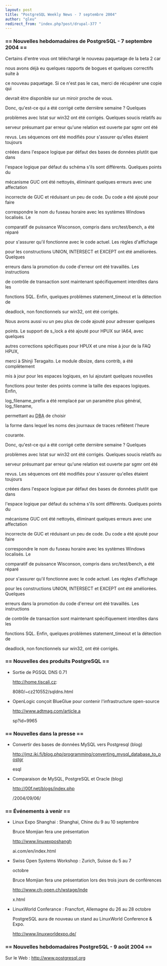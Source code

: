 ```yaml
---
layout: post
title: "PostgreSQL Weekly News - 7 septembre 2004"
author: "gleu"
redirect_from: "index.php?post/drupal-377 "
---
```



<h3>== Nouvelles hebdomadaires de PostgreSQL - 7 septembre 2004 ==</h3>

<p>Certains d'entre vous ont téléchargé le nouveau paquetage de la beta 2 car

nous avons déjà eu quelques rapports de bogues et quelques correctifs suite à

ce nouveau paquetage. Si ce n'est pas le cas, merci de récupérer une copie qui

devrait être disponible sur un miroir proche de vous.

</p>

<p>Donc, qu'est-ce qui a été corrigé cette dernière semaine&nbsp;? Quelques

problèmes avec lstat sur win32 ont été corrigés. Quelques soucis relatifs au

serveur présumant par erreur qu'une relation est ouverte par sgmr ont été

revus. Les séquences ont été modifiés pour s'assurer qu'elles étaient toujours

créées dans l'espace logique par défaut des bases de données plutôt que dans

l'espace logique par défaut du schéma s'ils sont différents. Quelques points du

mécanisme GUC ont été nettoyés, éliminant quelques erreurs avec une affectation

incorrecte de GUC et réduisant un peu de code. Du code a été ajouté pour faire

correspondre le nom du fuseau horaire avec les systèmes Windows localisés. Le

comparatif de puissance Wisconson, compris dans src/test/bench, a été réparé

pour s'assurer qu'il fonctionne avec le code actuel. Les règles d'affichage

pour les constructions UNION, INTERSECT et EXCEPT ont été améliorées. Quelques

erreurs dans la promotion du code d'erreur ont été travaillés. Les instructions

de contrôle de transaction sont maintenant spécifiquement interdites dans les

fonctions SQL. Enfin, quelques problèmes statement_timeout et la détection de

deadlock, non fonctionnels sur win32, ont été corrigés.</p>

<p>Nous avons aussi vu un peu plus de code ajouté pour adresser quelques

points. Le support de s_lock a été ajouté pour HPUX sur IA64, avec quelques

autres corrections spécifiques pour HPUX et une mise à jour de la FAQ HPUX,

merci à Shinji Teragaito. Le module dbsize, dans contrib, a été complètement

mis à jour pour les espaces logiques, en lui ajoutant quelques nouvelles

fonctions pour tester des points comme la taille des espaces logiques. Enfin,

log_filename_prefix a été remplacé par un paramètre plus général, log_filename,

permettant au <acronym title="DataBase Administrator">DBA</acronym> de choisir

la forme dans lequel les noms des journaux de traces reflètent l'heure

courante.</p>

<p>Donc, qu'est-ce qui a été corrigé cette dernière semaine&nbsp;? Quelques

problèmes avec lstat sur win32 ont été corrigés. Quelques soucis relatifs au

serveur présumant par erreur qu'une relation est ouverte par sgmr ont été

revus. Les séquences ont été modifiés pour s'assurer qu'elles étaient toujours

créées dans l'espace logique par défaut des bases de données plutôt que dans

l'espace logique par défaut du schéma s'ils sont différents. Quelques points du

mécanisme GUC ont été nettoyés, éliminant quelques erreurs avec une affectation

incorrecte de GUC et réduisant un peu de code. Du code a été ajouté pour faire

correspondre le nom du fuseau horaire avec les systèmes Windows localisés. Le

comparatif de puissance Wisconson, compris dans src/test/bench, a été réparé

pour s'assurer qu'il fonctionne avec le code actuel. Les règles d'affichage

pour les constructions UNION, INTERSECT et EXCEPT ont été améliorées. Quelques

erreurs dans la promotion du code d'erreur ont été travaillés. Les instructions

de contrôle de transaction sont maintenant spécifiquement interdites dans les

fonctions SQL. Enfin, quelques problèmes statement_timeout et la détection de

deadlock, non fonctionnels sur win32, ont été corrigés.</p>

<!--more-->


<h3>== Nouvelles des produits PostgreSQL ==</h3>

<ul>

<li>Sortie de PGSQL DNS 0.71<br />

<a href="http://home.tiscali.cz:8080/%7Ecz210552/sqldns.html">http://home.tiscali.cz:

8080/~cz210552/sqldns.html</a></li>

<li>OpenLogic conçoit BlueGlue pour contenir l'infrastructure open-source<br />

<a href="http://www.adtmag.com/article.asp?id=9965">http://www.adtmag.com/article.a

sp?id=9965</a></li>

</ul>

<h3>== Nouvelles dans la presse ==</h3>

<ul>

<li>Convertir des bases de données MySQL vers Postgresql (blog)<br />

<a href="http://jmz.iki.fi/blog.php/programming/converting_mysql_database_to_postgr%0Aesql">http://jmz.iki.fi/blog.php/programming/converting_mysql_database_to_postgr

esql</a></li>

<li>Comparaison de MySQL, PostgreSQL et Oracle (blog)<br />

<a href="http://00f.net/blogs/index.php/2004/09/06/">http://00f.net/blogs/index.php

/2004/09/06/</a></li>

</ul>

<h3>== Événements à venir ==</h3>

<ul>

<li>Linux Expo Shanghai&nbsp;: Shanghai, Chine du 9 au 10 septembre<br />

Bruce Momjian fera une présentation<br />

<a href="http://www.linuxexposhanghai.com/en/index.html">http://www.linuxexposhangh

ai.com/en/index.html</a></li>

<li>Swiss Open Systems Workshop&nbsp;: Zurich, Suisse du 5 au 7

octobre<br />

Bruce Momjian fera une présentation lors des trois jours de conférences<br />

<a href="http://www.ch-open.ch/wstage/index.html">http://www.ch-open.ch/wstage/inde

x.html</a></li>

<li>LinuxWorld Conferance&nbsp;: Francfort, Allemagne du 26 au 28 octobre<br />

PostgreSQL aura de nouveau un stand au LinuxWorld Conference &amp; Expo.

<a href="http://www.linuxworldexpo.de/">http://www.linuxworldexpo.de/</a></li>

</ul>

<h3>== Nouvelles hebdomadaires PostgreSQL - 9 août 2004 ==</h3>

<p>Sur le Web&nbsp;: <a href="http://www.postgresql.org">http://www.postgresql.org</a></p>